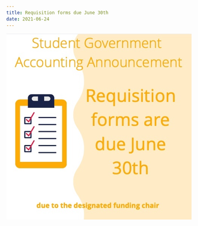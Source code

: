 ```yaml
---
title: Requisition forms due June 30th
date: 2021-06-24
---
```


![Student Government Accounting announcement: Requisition forms are due June 30th to the designated funding chair.](/docs/req-forms-u21.png)

